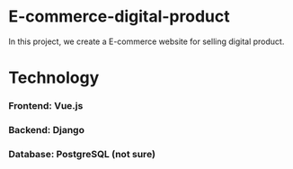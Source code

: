 # E-commerce-digital-product
In this project, we create a E-commerce website for selling digital product.

# Technology
### Frontend: Vue.js
### Backend: Django
### Database: PostgreSQL (not sure)
